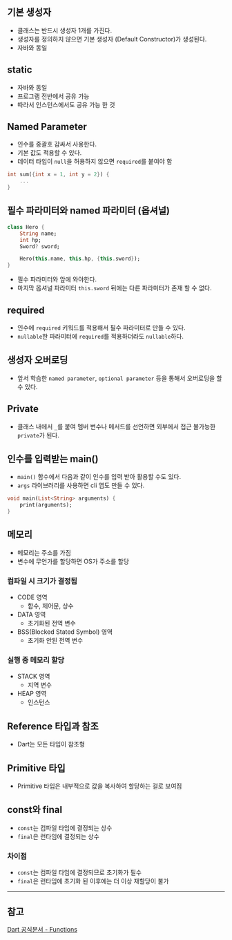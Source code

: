 ## 기본 생성자

- 클래스는 반드시 생성자 1개를 가진다.
- 생성자를 정의하지 않으면 기본 생성자 (Default Constructor)가 생성된다.
- 자바와 동일

## static

- 자바와 동일
- 프로그램 전반에서 공유 가능
- 따라서 인스턴스에서도 공유 가능 한 것

## Named Parameter

- 인수를 중괄호 감싸서 사용한다.
- 기본 값도 적용할 수 있다.
- 데이터 타입이 `null`을 허용하지 않으면 `required`를 붙여야 함

```dart
int sum({int x = 1, int y = 2}) {
	...
}
```

## 필수 파라미터와 named 파라미터 (옵셔널)

```dart
class Hero {
	String name;
	int hp;
	Sword? sword;

	Hero(this.name, this.hp, {this.sword});
}
```

- 필수 파라미터와 앞에 와야한다.
- 마지막 옵셔널 파라미터 `this.sword` 뒤에는 다른 파라미터가 존재 할 수 없다.

## required

- 인수에 `required` 키워드를 적용해서 필수 파라미터로 만들 수 있다.
- `nullable`한 파라미터에 `required`를 적용하더라도 `nullable`하다.

## 생성자 오버로딩

- 앞서 학습한 `named parameter`, `optional parameter` 등을 통해서 오버로딩을 할 수 있다.

## Private

- 클래스 내에서 `_`를 붙여 멤버 변수나 메서드를 선언하면 외부에서 접근 불가능한 `private`가 된다.

## 인수를 입력받는 main()

- `main()` 함수에서 다음과 같이 인수를 입력 받아 활용할 수도 있다.
- `args` 라이브러리를 사용하면 cli 앱도 만들 수 있다.

```dart
void main(List<String> arguments) {
	print(arguments);
}
```

## 메모리

- 메모리는 주소를 가짐
- 변수에 무언가를 할당하면 OS가 주소를 할당

### 컴파일 시 크기가 결정됨

- CODE 영역
  - 함수, 제어문, 상수
- DATA 영역
  - 초기화된 전역 변수
- BSS(Blocked Stated Symbol) 영역
  - 초기화 안된 전역 변수

### 실행 중 메모리 할당

- STACK 영역
  - 지역 변수
- HEAP 영역
  - 인스턴스

## Reference 타입과 참조

- Dart는 모든 타입이 참조형

## Primitive 타입

- Primitive 타입은 내부적으로 값을 복사하여 할당하는 걸로 보여짐

## const와 final

- `const`는 컴파일 타임에 결정되는 상수
- `final`은 런타임에 결정되는 상수

### 차이점

- `const`는 컴파일 타임에 결정되므로 초기화가 필수
- `final`은 런타임에 초기화 된 이후에는 더 이상 재할당이 불가

---

## 참고

[Dart 공식문서 - Functions](https://dart.dev/language/functions)
